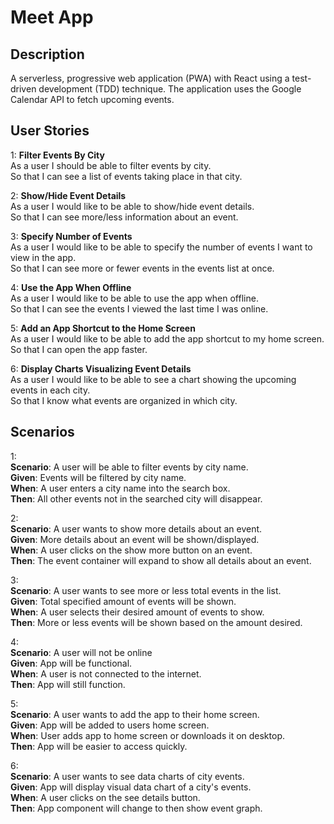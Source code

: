 # Meet App

## Description

A serverless, progressive web application (PWA) with React using a
test-driven development (TDD) technique. The application uses the Google
Calendar API to fetch upcoming events.

## User Stories

1: **Filter Events By City** <br>
As a user
I should be able to filter events by city. <br>
So that I can see a list of events taking place in that city.

2: **Show/Hide Event Details** <br>
As a user
I would like to be able to show/hide event details. <br>
So that I can see more/less information about an event.

3: **Specify Number of Events** <br>
As a user
I would like to be able to specify the number of events I want to view in the app. <br>
So that I can see more or fewer events in the events list at once.

4: **Use the App When Offline** <br>
As a user
I would like to be able to use the app when offline. <br>
So that I can see the events I viewed the last time I was online.

5: **Add an App Shortcut to the Home Screen** <br>
As a user
I would like to be able to add the app shortcut to my home screen. <br>
So that I can open the app faster.

6: **Display Charts Visualizing Event Details** <br>
As a user
I would like to be able to see a chart showing the upcoming events in each city.<br>
So that I know what events are organized in which city.

## Scenarios

1: <br>
**Scenario**: A user will be able to filter events by city name. <br>
**Given**: Events will be filtered by city name.<br>
**When**: A user enters a city name into the search box.<br>
**Then**: All other events not in the searched city will disappear.

2: <br>
**Scenario**: A user wants to show more details about an event.<br>
**Given**: More details about an event will be shown/displayed.<br>
**When**: A user clicks on the show more button on an event.<br>
**Then**: The event container will expand to show all details about an event.

3: <br>
**Scenario**: A user wants to see more or less total events in the list.<br>
**Given**: Total specified amount of events will be shown.<br>
**When**: A user selects their desired amount of events to show.<br>
**Then**: More or less events will be shown based on the amount desired.

4: <br>
**Scenario**: A user will not be online<br>
**Given**: App will be functional.<br>
**When**: A user is not connected to the internet.<br>
**Then**: App will still function.

5: <br>
**Scenario**: A user wants to add the app to their home screen.<br>
**Given**: App will be added to users home screen.<br>
**When**: User adds app to home screen or downloads it on desktop.<br>
**Then**: App will be easier to access quickly.

6: <br>
**Scenario**: A user wants to see data charts of city events.<br>
**Given**: App will display visual data chart of a city's events.<br>
**When**: A user clicks on the see details button.<br>
**Then**: App component will change to then show event graph.
